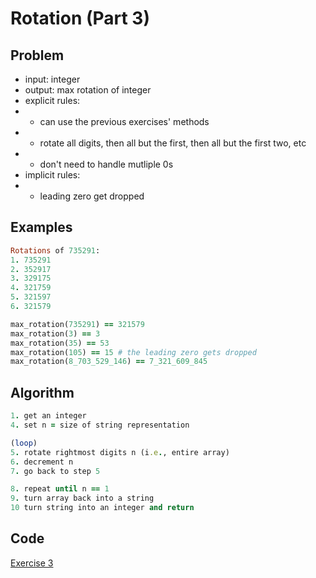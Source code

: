 # Rotation (Part 3)

## Problem

- input: integer
- output: max rotation of integer
- explicit rules:
-   - can use the previous exercises' methods
-   - rotate all digits, then all but the first, then all but the first two, etc
-   - don't need to handle mutliple 0s
- implicit rules:
-   - leading zero get dropped


## Examples

```ruby
Rotations of 735291:
1. 735291
2. 352917
3. 329175
4. 321759
5. 321597
6. 321579

max_rotation(735291) == 321579
max_rotation(3) == 3
max_rotation(35) == 53
max_rotation(105) == 15 # the leading zero gets dropped
max_rotation(8_703_529_146) == 7_321_609_845
```

## Algorithm

```ruby
1. get an integer
4. set n = size of string representation

(loop)
5. rotate rightmost digits n (i.e., entire array)
6. decrement n
7. go back to step 5

8. repeat until n == 1
9. turn array back into a string
10 turn string into an integer and return

```

## Code

[Exercise 3](/exercise_3.rb)